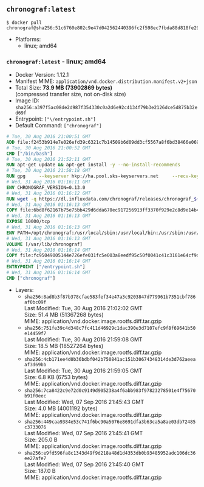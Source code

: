 ## `chronograf:latest`

```console
$ docker pull chronograf@sha256:51c6760e802c9e47d042562440396fc2f598ec7fbda88d818fe29972779a753c
```

-	Platforms:
	-	linux; amd64

### `chronograf:latest` - linux; amd64

-	Docker Version: 1.12.1
-	Manifest MIME: `application/vnd.docker.distribution.manifest.v2+json`
-	Total Size: **73.9 MB (73902869 bytes)**  
	(compressed transfer size, not on-disk size)
-	Image ID: `sha256:a397f5ac08de2d987f354330c0a2d6e92c4134f79b3e2126dce5d875b32ed69f`
-	Entrypoint: `["\/entrypoint.sh"]`
-	Default Command: `["chronograf"]`

```dockerfile
# Tue, 30 Aug 2016 21:00:51 GMT
ADD file:f2453b914e7e026efd39c6321c7b14509b6d09dd3cf5567a8f6bd38466e06954 in / 
# Tue, 30 Aug 2016 21:00:52 GMT
CMD ["/bin/bash"]
# Tue, 30 Aug 2016 21:52:11 GMT
RUN apt-get update && apt-get install -y --no-install-recommends 		ca-certificates 		curl 		wget 	&& rm -rf /var/lib/apt/lists/*
# Tue, 30 Aug 2016 21:58:18 GMT
RUN gpg     --keyserver hkp://ha.pool.sks-keyservers.net     --recv-keys 05CE15085FC09D18E99EFB22684A14CF2582E0C5
# Wed, 31 Aug 2016 01:16:11 GMT
ENV CHRONOGRAF_VERSION=0.13.0
# Wed, 31 Aug 2016 01:16:12 GMT
RUN wget -q https://dl.influxdata.com/chronograf/releases/chronograf_${CHRONOGRAF_VERSION}_amd64.deb.asc &&     wget -q https://dl.influxdata.com/chronograf/releases/chronograf_${CHRONOGRAF_VERSION}_amd64.deb &&     gpg --batch --verify chronograf_${CHRONOGRAF_VERSION}_amd64.deb.asc chronograf_${CHRONOGRAF_VERSION}_amd64.deb &&     dpkg -i chronograf_${CHRONOGRAF_VERSION}_amd64.deb &&     rm -f chronograf_${CHRONOGRAF_VERSION}_amd64.deb*
# Wed, 31 Aug 2016 01:16:13 GMT
COPY file:6bd8f62167b75e75bb429d6dda670ec917256913ff3370f929e2c8d9e14b475e in /etc/chronograf/chronograf.conf 
# Wed, 31 Aug 2016 01:16:13 GMT
EXPOSE 10000/tcp
# Wed, 31 Aug 2016 01:16:13 GMT
ENV PATH=/opt/chronograf:/usr/local/sbin:/usr/local/bin:/usr/sbin:/usr/bin:/sbin:/bin
# Wed, 31 Aug 2016 01:16:13 GMT
VOLUME [/var/lib/chronograf]
# Wed, 31 Aug 2016 01:16:14 GMT
COPY file:fc95049005144e726efe031fc5e003a8eedf95c50f0041c41c3161e64cf9dbbe in /entrypoint.sh 
# Wed, 31 Aug 2016 01:16:14 GMT
ENTRYPOINT ["/entrypoint.sh"]
# Wed, 31 Aug 2016 01:16:14 GMT
CMD ["chronograf"]
```

-	Layers:
	-	`sha256:8ad8b3f87b378cfae583fef34e47a3c9203847d779961b7351cbf786af0bc09f`  
		Last Modified: Tue, 30 Aug 2016 21:02:02 GMT  
		Size: 51.4 MB (51367268 bytes)  
		MIME: application/vnd.docker.image.rootfs.diff.tar.gzip
	-	`sha256:751fe39c4d348c7fc411d46929c1dac390e3d7107efc9f8f69641b50e14459f7`  
		Last Modified: Tue, 30 Aug 2016 21:59:08 GMT  
		Size: 18.5 MB (18527264 bytes)  
		MIME: application/vnd.docker.image.rootfs.diff.tar.gzip
	-	`sha256:4cb171ee4d0b36bdbf042b750841ac151b30674348314de3d762aeeaaf3d69bb`  
		Last Modified: Tue, 30 Aug 2016 21:59:05 GMT  
		Size: 6.8 KB (6753 bytes)  
		MIME: application/vnd.docker.image.rootfs.diff.tar.gzip
	-	`sha256:7ca8422c9e72d0c9149d905238a4f6abb983f97823278501e4f75670b91f0eec`  
		Last Modified: Wed, 07 Sep 2016 21:45:43 GMT  
		Size: 4.0 MB (4001192 bytes)  
		MIME: application/vnd.docker.image.rootfs.diff.tar.gzip
	-	`sha256:449caa9384e53c741f6bc90a5076e8691dfa3b63ca5a8ae03db72485c3733076`  
		Last Modified: Wed, 07 Sep 2016 21:45:41 GMT  
		Size: 205.0 B  
		MIME: application/vnd.docker.image.rootfs.diff.tar.gzip
	-	`sha256:e9fd596fa8c1343d49f9d218a48d1d4353db0b93485952adc106dc36ee27afe7`  
		Last Modified: Wed, 07 Sep 2016 21:45:40 GMT  
		Size: 187.0 B  
		MIME: application/vnd.docker.image.rootfs.diff.tar.gzip
